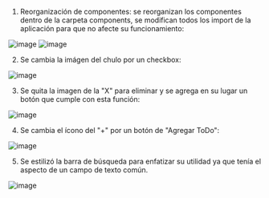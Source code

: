 1. Reorganización de componentes: se reorganizan los componentes dentro de la carpeta components, se modifican todos los import de la aplicación para que no afecte su funcionamiento:

![image](https://user-images.githubusercontent.com/90021252/166400315-36daa41b-69db-4a30-9b70-553d6c871c26.png)
![image](https://user-images.githubusercontent.com/90021252/166400343-d85bc2ab-784c-4a9e-9ed6-549a228c466e.png)

2. Se cambia la imágen del chulo por un checkbox:

![image](https://user-images.githubusercontent.com/90021252/166434229-d4d3a61d-a9ce-462b-bd19-6f88992a7b7d.png)

3. Se quita la imagen de la "X" para eliminar y se agrega en su lugar un botón que cumple con esta función:

![image](https://user-images.githubusercontent.com/90021252/166434707-2ced3038-fe6e-467c-bdfd-7b30f24d3767.png)

4. Se cambia el ícono del "+" por un botón de "Agregar ToDo":

![image](https://user-images.githubusercontent.com/90021252/166439546-5564bab9-ce8f-41c2-a3e2-164114d3f4fa.png)

5. Se estilizó la barra de búsqueda para enfatizar su utilidad ya que tenía el aspecto de un campo de texto común.

![image](https://user-images.githubusercontent.com/90021252/166445202-2825abdb-57e1-41a5-98a4-de2fb23593ce.png)
